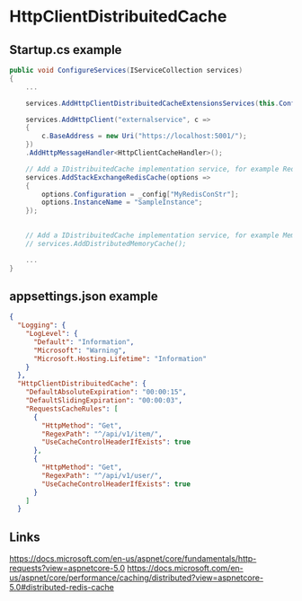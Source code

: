 # HttpClientDistribuitedCache

## Startup.cs example
```csharp
public void ConfigureServices(IServiceCollection services)
{
    ...

    services.AddHttpClientDistribuitedCacheExtensionsServices(this.Configuration);

    services.AddHttpClient("externalservice", c =>
    {
        c.BaseAddress = new Uri("https://localhost:5001/");
    })
    .AddHttpMessageHandler<HttpClientCacheHandler>();

    // Add a IDistribuitedCache implementation service, for example Redis
    services.AddStackExchangeRedisCache(options =>
    {
        options.Configuration = _config["MyRedisConStr"];
        options.InstanceName = "SampleInstance";
    });
    

    // Add a IDistribuitedCache implementation service, for example Memory cache
    // services.AddDistributedMemoryCache();

    ...
}

```

## appsettings.json example
```json
{
  "Logging": {
    "LogLevel": {
      "Default": "Information",
      "Microsoft": "Warning",
      "Microsoft.Hosting.Lifetime": "Information"
    }
  },
  "HttpClientDistribuitedCache": {
    "DefaultAbsoluteExpiration": "00:00:15",
    "DefaultSlidingExpiration": "00:00:03",
    "RequestsCacheRules": [
      {
        "HttpMethod": "Get",
        "RegexPath": "^/api/v1/item/",
        "UseCacheControlHeaderIfExists": true
      },
      {
        "HttpMethod": "Get",
        "RegexPath": "^/api/v1/user/",
        "UseCacheControlHeaderIfExists": true
      }
    ]
  }
```

## Links

https://docs.microsoft.com/en-us/aspnet/core/fundamentals/http-requests?view=aspnetcore-5.0
https://docs.microsoft.com/en-us/aspnet/core/performance/caching/distributed?view=aspnetcore-5.0#distributed-redis-cache
